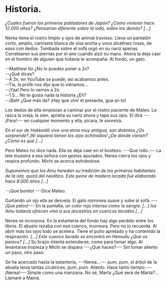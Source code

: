 # Historia.

*¿Cuales fueron los primeros pobladores de Japón? ¿Cómo vivieron hace 12.000 años? ¿Pensarían diferente sobre la vida, sobre los demás? [...]*

Nerea tiene el rostro limpio y ojos de animal travieso. Lleva un pantalón corto, amplio, camiseta blanca de sisa ancha y unos alcetines rosas, de esos con dedos. Tumbada sobre el sofá urgó en su nariz apenas. Corretearon sus piernas por el aire cuando alzó su mano. Ahora la deja caer en el hombro de alguien que todavía le acompaña. Al fondo, un gato. 

--Matthew tío ¿No lo puedes poner a 2x?  
--¿Qué dices?  
--A 2x, en YouTube se puede; así acabamos antes.  
--Tía, la profe nos dijo que lo viéramos...  
--¡Yaa! Pero lo vemos a 2x.  
--1.5... No te gusta nada la historia ¿Eh?  
--¡Bah! ¿Que más da? ¡Hay que vivir el presente, gua-pi-to!  

Los dedos de ella empiezan a caminar por el rostro paciente de Mateo. Le rasca la oreja, la sien, aprieta su nariz ahora y tapa sus ojos. El dirá  ---¡Para!--- en cualquier momento y ella, pícara, le sonreirá. 

*En el sur de Hokkaidō vive una etnia muy antigua, son distintos ¿Os sorprende? ¡Ni siquiera tienen los ojos achinados! ¿De dónde vienen? ¿Cómo es que [...]*

Pero Mateo no dice nada. Ella se deja caer en el bostezo. ---Que rollo.--- La tele muestra a esa señora con gestos apurados. Nerea cierra los ojos y respira profundo. Michi se acerca estirándose. 

*Suponemos que los Ainu heredan su tradición de los primeros habitantes de la isla, quizá del neolítico. Este peine de madera lacada fue elaborado hace 8.000 años [...]*

--¡Que bonito! ---Dice Mateo.  

Guiñando un ojo ella se desvela. El gato ronronea suave y sube al sofá. ---¡Que pelos!--- En la pantalla, un color rojo intenso como la sangre. *[...] los Ainu todavía ofrecen vino a sus ancestros en cuencos lacados [...]* 

Nerea se incorpora. En la estantería del fondo hay algo perdido entre los libros. El abuelo rezaba con ese cuenco,  murmura. Pero no lo recuerda. Al abrir más los ojos todo se acelera. Tiene el puño apretado y ha contenido la respiración. *[...] Este cuenco lacado se encontró en Hemudu ¿Qué os parece? [...]* Su brazo intenta extenderse, como para tomar algo. Al levantarse tropieza y Michi se dispara ---¿Qué haces?--- Sin tomar aliento un paso, otro paso.

Se ha acercado hasta la estantería,  ---Nerea...--- pum, pum, el árbol de la abuela tenía tantas cicatrices, pum, pum. Aliento. Hace tanto tiempo.---¡Nerea!--- Simple como una manzana. No sé, Marta ¿Qué será de Marta?... Llamaré a Mamá.







